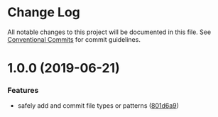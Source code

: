 # Change Log

All notable changes to this project will be documented in this file.
See [Conventional Commits](https://conventionalcommits.org) for commit guidelines.

<a name="1.0.0"></a>
# 1.0.0 (2019-06-21)


### Features

* safely add and commit file types or patterns ([801d6a9](https://github.com/projects/DavideDaniel/repos/oss-projects/commits/801d6a9))
